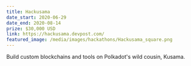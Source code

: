 ```yaml
---
title: Hackusama
date_start: 2020-06-29
date_end: 2020-08-14
prize: $30,000 USD
link: https://hackusama.devpost.com/
featured_image: /media/images/hackathons/Hackusama_square.png
---
```


Build custom blockchains and tools on Polkadot's wild cousin, Kusama.
